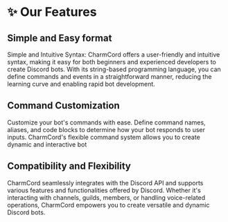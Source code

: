 # ✨ Our Features



## Simple and Easy format

Simple and Intuitive Syntax: CharmCord offers a user-friendly and intuitive syntax, making it easy for both beginners and experienced developers to create Discord bots. With its string-based programming language, you can define commands and events in a straightforward manner, reducing the learning curve and enabling rapid bot development.

## Command Customization

Customize your bot's commands with ease. Define command names, aliases, and code blocks to determine how your bot responds to user inputs. CharmCord's flexible command system allows you to create dynamic and interactive bot

## Compatibility and Flexibility

CharmCord seamlessly integrates with the Discord API and supports various features and functionalities offered by Discord. Whether it's interacting with channels, guilds, members, or handling voice-related operations, CharmCord empowers you to create versatile and dynamic Discord bots.
